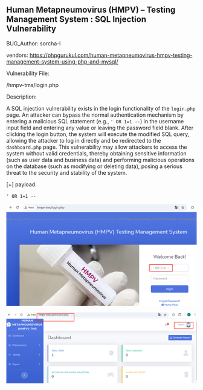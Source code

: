 ## Human Metapneumovirus (HMPV) – Testing Management System : SQL Injection Vulnerability

BUG_Author: sorcha-l

vendors: https://phpgurukul.com/human-metapneumovirus-hmpv-testing-management-system-using-php-and-mysql/

Vulnerability File: 

/hmpv-tms/login.php

Description:

A SQL injection vulnerability exists in the login functionality of the `login.php` page. An attacker can bypass the normal authentication mechanism by entering a malicious SQL statement (e.g., `' OR 1=1 --`) in the username input field and entering any value or leaving the password field blank. After clicking the login button, the system will execute the modified SQL query, allowing the attacker to log in directly and be redirected to the `dashboard.php` page.
This vulnerability may allow attackers to access the system without valid credentials, thereby obtaining sensitive information (such as user data and business data) and performing malicious operations on the database (such as modifying or deleting data), posing a serious threat to the security and stability of the system.

[+] payload:

```
' OR 1=1 -- 
```

![image-20250227124626078](images/image-20250227124626078.png)

![image-20250227124538881](images/image-20250227124538881.png)

